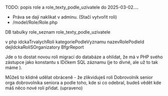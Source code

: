 TODO: popis role a role_texty_podle_uzivatele do 2025-03-02....

- Práva se dají naklikat v adminu. (Stačí vytvořit roli)
- /model/Role/Role.php


DB tabulky
role_seznam
role_texty_podle_uzivatele

v php
idckaTrvalychRoli
kategoriePodleVyznamu
nazevRolePodleId
dejIdckaRoliSOrganizatory
BfgrReport


Jde o to dostat novou roli migrací do databáze a ohlídat, že má v PHP svého zástupce jako konstantu s IDčkem SQL záznamu (je to divné, ale už to tak máme  ).

Můžeš to klidně udělat obráceně - že zlikviduješ roli Dobrovolník senior orga dobrovolníka seniora a podle toho, kde si co odebral, budeš vědět kde máš něco nové roli přidat. (upraveno)




